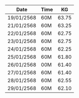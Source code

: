 | Date| Time | KG|
| -------- | ------- |------ |
|19/01/2568 | 60M |63.75|
|21/01/2568 | 60M |63.25|
|22/01/2568 | 60M |62.75|
|23/01/2568 | 60M |62.75|
|24/01/2568 | 60M |62.25|
|25/01/2568 | 60M |61.80|
|26/01/2568 | 00M |61.40|
|27/01/2568 | 60M |61.40|
|28/01/2568 | 60M |62.55|
|29/01/2568 | 60M |62.10|